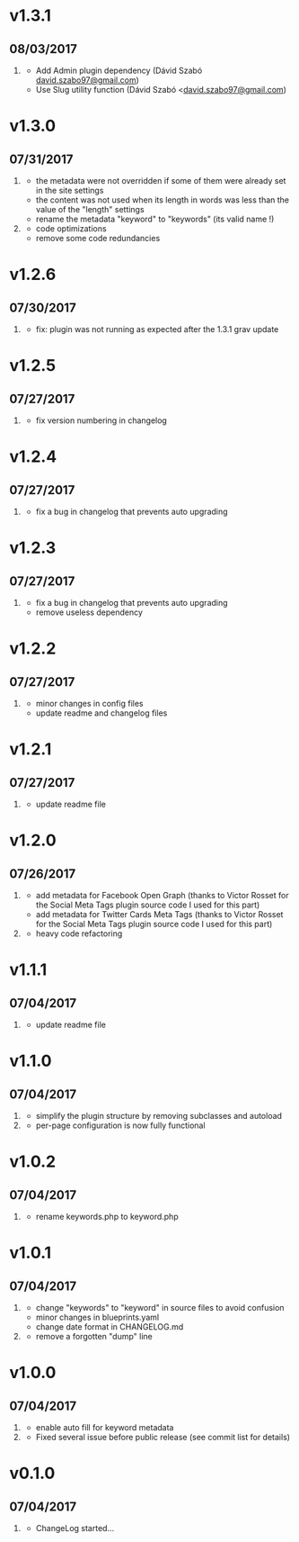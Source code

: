 # v1.3.1
## 08/03/2017

1. [](#improved)
    * Add Admin plugin dependency (Dávid Szabó <david.szabo97@gmail.com>)
    * Use Slug utility function (Dávid Szabó <david.szabo97@gmail.com)

# v1.3.0
## 07/31/2017

1. [](#bugfix)
    * the metadata were not overridden if some of them were already set in the site settings
    * the content was not used when its length in words was less than the value of the "length" settings
    * rename the metadata "keyword" to "keywords" (its valid name !)
2. [](#improved)
    * code optimizations
    * remove some code redundancies

# v1.2.6
## 07/30/2017

1. [](#bugfix)
    * fix: plugin was not running as expected after the 1.3.1 grav update

# v1.2.5
## 07/27/2017

1. [](#bugfix)
    * fix version numbering in changelog

# v1.2.4
## 07/27/2017

1. [](#bugfix)
    * fix a bug in changelog that prevents auto upgrading

# v1.2.3
## 07/27/2017

1. [](#bugfix)
    * fix a bug in changelog that prevents auto upgrading
    * remove useless dependency

# v1.2.2
## 07/27/2017

1. [](#improved)
    * minor changes in config files
	* update readme and changelog files

# v1.2.1
## 07/27/2017

1. [](#improved)
    * update readme file

# v1.2.0
## 07/26/2017

1. [](#new)
    * add metadata for Facebook Open Graph (thanks to Victor Rosset for the Social Meta Tags plugin source code I used for this part)
    * add metadata for Twitter Cards Meta Tags (thanks to Victor Rosset for the Social Meta Tags plugin source code I used for this part)
2. [](#improved)
    * heavy code refactoring

# v1.1.1
## 07/04/2017

1. [](#improved)
    * update readme file

# v1.1.0
## 07/04/2017

1. [](#improved)
    * simplify the plugin structure by removing subclasses and autoload
2. [](#bugfix)
    * per-page configuration is now fully functional

# v1.0.2
## 07/04/2017

1. [](#bugfix)
    * rename keywords.php to keyword.php

# v1.0.1
## 07/04/2017

1. [](#improved)
    * change "keywords" to "keyword" in source files to avoid confusion
    * minor changes in blueprints.yaml
    * change date format in CHANGELOG.md
2. [](#bugfix)
    * remove a forgotten "dump" line

# v1.0.0
## 07/04/2017

1. [](#improved)
    * enable auto fill for keyword metadata
2. [](#bugfix)
    * Fixed several issue before public release (see commit list for details)

# v0.1.0
## 07/04/2017

1. [](#new)
    * ChangeLog started...
